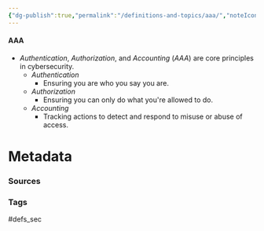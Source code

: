 ```yaml
---
{"dg-publish":true,"permalink":"/definitions-and-topics/aaa/","noteIcon":""}
---
```


#### AAA
- *Authentication*, *Authorization*, and *Accounting* (*AAA*) are core principles in cybersecurity.
	- *Authentication*
		- Ensuring you are who you say you are.
	- *Authorization*
		- Ensuring you can only do what you're allowed to do.
	- *Accounting*
		- Tracking actions to detect and respond to misuse or abuse of access.



# Metadata

### Sources


### Tags
#defs_sec 